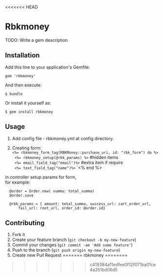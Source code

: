 <<<<<<< HEAD
# Rbkmoney

TODO: Write a gem description

## Installation

Add this line to your application's Gemfile:

    gem 'rbkmoney'

And then execute:

    $ bundle

Or install it yourself as:

    $ gem install rbkmoney

## Usage

1. Add config file - rbkmoney.yml at config directory.
  
2. Creating form:  
   `<%= rbkmoney_form_tag(RBKMoney::purchase_uri, id: "rbk_form") do %>`  
   ` <%= rbkmoney_setup(@rbk_params) %>` #hidden items  
   ` <%= email_field_tag("email")%>`    #extra item if require  
   ` <%= text_field_tag("name")%>`
   `<% end %>  

  in controller setup params for form,  
    for example:
    
    
      @order = Order.new( summa: total_summa)
      @order.save

      @rbk_params = { amount: total_summa, success_url: cart_order_url, 
          fail_url: root_url, order_id: @order.id}
    

## Contributing

1. Fork it
2. Create your feature branch (`git checkout -b my-new-feature`)
3. Commit your changes (`git commit -am 'Add some feature'`)
4. Push to the branch (`git push origin my-new-feature`)
5. Create new Pull Request
=======
rbkmoney
========
>>>>>>> c419384a11edfee0f12f071ba01ce4a251bd06d5
